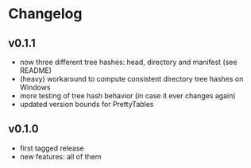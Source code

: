 # Changelog

## v0.1.1
 - now three different tree hashes: head, directory and manifest (see README)
 - (heavy) workaround to compute consistent directory tree hashes on Windows
 - more testing of tree hash behavior (in case it ever changes again)
 - updated version bounds for PrettyTables

## v0.1.0
 - first tagged release
 - new features: all of them
